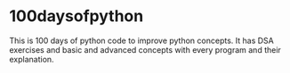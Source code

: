 # 100daysofpython

This is 100 days of python code to improve python concepts. It has DSA exercises and basic and advanced concepts with every program and their explanation.

